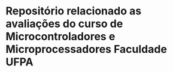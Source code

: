 # Repositório relacionado as avaliações do curso de Microcontroladores e Microprocessadores Faculdade UFPA
